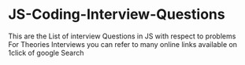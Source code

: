 # JS-Coding-Interview-Questions
This are the List of interview Questions in JS with respect to problems<br/>
For Theories Interviews you can refer to many online links available on 1click of google Search

